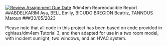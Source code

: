 [![Review Assignment Due Date](https://classroom.github.com/assets/deadline-readme-button-24ddc0f5d75046c5622901739e7c5dd533143b0c8e959d652212380cedb1ea36.svg)](https://classroom.github.com/a/4YDPKTYq)
#dm4em Repreoducible Report
##ABDELKARIM Aya, BELL Emily, BICUDO BREGION Beatriz, TANNOUS Maroun
###30/05/2023

Please note that all code in this project has been based on code provided in cghiaus/dm4em Tutorial 3, and then adapted for use in a two room model, with incident sunlight, two windows, and an HVAC system.
